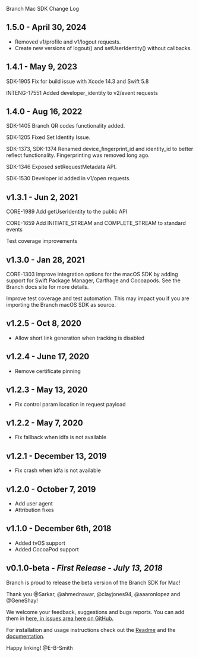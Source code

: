 Branch Mac SDK Change Log

## 1.5.0 - April 30, 2024
- Removed v1/profile and v1/logout requests.
- Create new versions of logout() and setUserIdentity() without callbacks.

## 1.4.1 - May 9, 2023

SDK-1905
Fix for build issue with Xcode 14.3 and Swift 5.8

INTENG-17551 
Added developer_identity to v2/event requests

## 1.4.0 - Aug 16, 2022

SDK-1405
Branch QR codes functionality added.

SDK-1205 
Fixed Set Identity Issue.  

SDK-1373, SDK-1374 
Renamed device_fingerprint_id and identity_id to better reflect functionality. Fingerprinting was removed long ago. 

SDK-1346
Exposed setRequestMetadata API. 

SDK-1530
Developer id added in v1/open requests.

## v1.3.1 - Jun 2, 2021

CORE-1989
Add getUserIdentity to the public API

CORE-1659
Add INITIATE_STREAM and COMPLETE_STREAM to standard events

Test coverage improvements

## v1.3.0 - Jan 28, 2021

CORE-1303
Improve integration options for the macOS SDK by adding support for Swift Package Manager, Carthage and Cocoapods. See the Branch docs site for more details.

Improve test coverage and test automation. This may impact you if you are importing the Branch macOS SDK as source.

## v1.2.5 - Oct 8, 2020
* Allow short link generation when tracking is disabled

## v1.2.4 - June 17, 2020
* Remove certificate pinning

## v1.2.3 - May 13, 2020
* Fix control param location in request payload

## v1.2.2 - May 7, 2020
* Fix fallback when idfa is not available

## v1.2.1 - December 13, 2019
* Fix crash when idfa is not available

## v1.2.0 - October 7, 2019
* Add user agent
* Attribution fixes

## v1.1.0 - December 6th, 2018
* Added tvOS support
* Added CocoaPod support

## v0.1.0-beta - *First Release - July 13, 2018*

Branch is proud to release the beta version of the Branch SDK for Mac!

Thank you @Sarkar, @ahmednawar, @clayjones94, @aaaronlopez and @GeneShay!

We welcome your feedback, suggestions and bugs reports. You can add them in [here, in issues area here on GitHub.](https://github.com/BranchMetrics/mac-branch-deep-linking/issues)

For installation and usage instructions check out the [Readme](https://github.com/BranchMetrics/mac-branch-deep-linking/blob/master/README.md) and the [documentation](https://branchmetrics.github.io/mac-branch-deep-linking/index.html).

Happy linking!
@E-B-Smith
